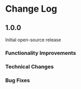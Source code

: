 # Change Log

## 1.0.0
Initial open-source release

### Functionality Improvements


### Technical Changes


### Bug Fixes
